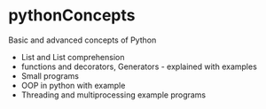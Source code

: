 # pythonConcepts
Basic and advanced concepts of Python

- List and List comprehension 
- functions and decorators, Generators - explained with examples
- Small programs 
- OOP in python with example  
- Threading and multiprocessing example programs
